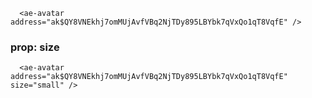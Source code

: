 ```vue
  <ae-avatar address="ak$QY8VNEkhj7omMUjAvfVBq2NjTDy895LBYbk7qVxQo1qT8VqfE" />
```

### prop: size
```vue
  <ae-avatar address="ak$QY8VNEkhj7omMUjAvfVBq2NjTDy895LBYbk7qVxQo1qT8VqfE" size="small" />
```
